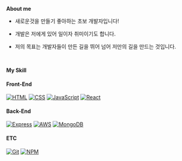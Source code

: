 **About me**

- 새로운것을 만들기 좋아하는 초보 개발자입니다!

- 개발은 저에게 있어 일이자 취미이기도 합니다.

- 저의 목표는 개발자들이 만든 길을 뛰어 넘어 저만의 길을 만드는 것입니다.

<br>

**My Skill**

#### Front-End
[![HTML](https://img.shields.io/badge/-HTML-red?style=flat-square&logo=html5&logoColor=white)](https://developer.mozilla.org/en-US/docs/Web/HTML)
[![CSS](https://img.shields.io/badge/-CSS-blue?style=flat-square&logo=css3&logoColor=white)](https://developer.mozilla.org/en-US/docs/Web/CSS)
[![JavaScript](https://img.shields.io/badge/-JavaScript-yellow?style=flat-square&logo=javascript&logoColor=white)](https://developer.mozilla.org/en-US/docs/Web/JavaScript)
[![React](https://img.shields.io/badge/-React-blue?style=flat-square&logo=react&logoColor=white)](https://reactjs.org/)

#### Back-End
[![Express](https://img.shields.io/badge/-Express-green?style=flat-square&logo=express&logoColor=white)](https://expressjs.com/)
[![AWS](https://img.shields.io/badge/-AWS-orange?style=flat-square&logo=amazon-aws&logoColor=white)](https://aws.amazon.com/)
[![MongoDB](https://img.shields.io/badge/-MongoDB-green?style=flat-square&logo=mongodb&logoColor=white)](https://www.mongodb.com/)

#### ETC
[![Git](https://img.shields.io/badge/-Git-black?style=flat-square&logo=git&logoColor=white)](https://git-scm.com/)
[![NPM](https://img.shields.io/badge/-NPM-red?style=flat-square&logo=npm&logoColor=white)](https://www.npmjs.com/)
